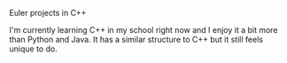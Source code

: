 Euler projects in C++

I'm currently learning C++ in my school right now and I enjoy it a bit more than Python and Java. It has a similar structure to C++ but it still feels unique to do.
